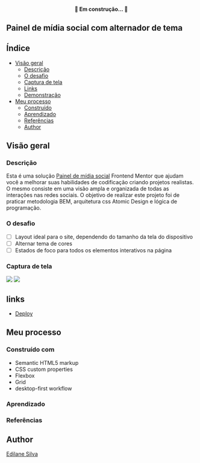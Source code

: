 <h4 align="center"> 
	🚧   Em construção...  🚧
</h4>

## Painel de mídia social com alternador de tema

## Índice

- [Visão geral](#visão-geral)
  - [Descrição](#descrição)
  - [O desafio](#o-desafio)
  - [Captura de tela](#captura-de-tela)
  - [Links](#links)
  - [Demonstração](#demonstração)
- [Meu processo](#meu-processo)
  - [Construído](#construído-com)
  - [Aprendizado](#aprendizado)
  - [Referências](#referências)
  - [Author](#author)
  
## Visão geral

### Descrição
> 
  Esta é uma solução  [Painel de mídia social](https://www.frontendmentor.io/challenges/social-media-dashboard-with-theme-switcher-6oY8ozp_H) Frontend Mentor que ajudam você a melhorar suas habilidades de codificação criando projetos realistas.</br>
  O mesmo consiste em uma visão ampla e organizada de todas as interações nas redes sociais. O objetivo de realizar este projeto foi de praticar metodologia BEM, arquitetura css Atomic Design e lógica de programação.
>

### O desafio

- [ ] Layout ideal para o site, dependendo do tamanho da tela do dispositivo
- [ ] Alternar tema de cores
- [ ] Estados de foco para todos os elementos interativos na página

### Captura de tela

![](/desktop-screenshot.PNG)
![](/mobile-screenshot.PNG)

## links

- [Deploy]()

## Meu processo

### Construído com

-   Semantic HTML5 markup
-   CSS custom properties
-   Flexbox
-   Grid
-   desktop-first workflow

### Aprendizado

### Referências

## Author
[Edilane Silva](https://www.linkedin.com/in/edilane-silva/)






